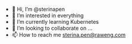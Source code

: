 - 👋 Hi, I’m @sterinapen
- 👀 I’m interested in everything
- 🌱 I’m currently learning Kubernetes
- 💞️ I’m looking to collaborate on ...
- 📫 How to reach me sterina.pen@raweng.com

<!---
sterinapen/sterinapen is a ✨ special ✨ repository because its `README.md` (this file) appears on your GitHub profile.
You can click the Preview link to take a look at your changes.
--->
